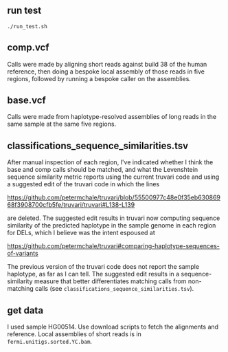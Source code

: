 ## run test

```
./run_test.sh
```

## comp.vcf 
Calls were made by aligning short reads against build 38 of the human reference, then 
doing a bespoke local assembly of 
those reads in five regions, followed by running a bespoke caller on the assemblies. 

## base.vcf 
Calls were made from haplotype-resolved assemblies of long reads in the same sample at the same five regions. 

## classifications_sequence_similarities.tsv

After manual inspection of each region, I've indicated whether I think the base and comp calls should be matched, 
and what the Levenshtein sequence similarity metric reports using the current truvari code 
and using a suggested edit of the truvari code in which the lines 

https://github.com/petermchale/truvari/blob/55500977c48e0f35eb63086968f3908700cfb5fe/truvari/truvari#L138-L139

are deleted. The suggested edit results in truvari now computing sequence similarity of the 
predicted haplotype in the sample genome in each region for DELs, which I believe was the intent espoused at 

https://github.com/petermchale/truvari#comparing-haplotype-sequences-of-variants

The previous version of the truvari code does not report the sample haplotype, as far as I can tell. 
The suggested edit results in a sequence-similarity measure that better differentiates 
matching calls from non-matching calls (see `classifications_sequence_similarities.tsv`). 


## get data 

I used sample HG00514. Use download scripts to fetch the alignments and reference. Local assemblies of short reads is 
in `fermi.unitigs.sorted.YC.bam`.





